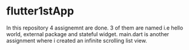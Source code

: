 # flutter1stApp
In this repository 4 assignemnt are done. 3 of them are named i.e hello world, external package and stateful widget. main.dart is another assignment where i created an infinite scrolling list view. 
